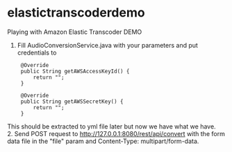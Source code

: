 # elastictranscoderdemo
Playing with Amazon Elastic Transcoder DEMO

1. Fill AudioConversionService.java with your parameters and put credentials to      

        @Override
        public String getAWSAccessKeyId() {
            return "";
        }

        @Override
        public String getAWSSecretKey() {
            return "";
        }
        
 This should be extracted to yml file later but now we have what we have.       
2. Send POST request to http://127.0.0.1:8080/rest/api/convert with the form data file in the "file" param and Content-Type: multipart/form-data.
